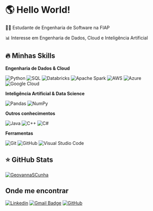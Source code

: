 # 🌎 Hello World!
👩‍💻 Estudante de Engenharia de Software na FIAP

📊 Interesse em Engenharia de Dados, Cloud e Inteligência Artificial

## 🔥 Minhas Skills

**Engenharia de Dados & Cloud**

![Python](https://img.shields.io/badge/-Python-333333?style=flat&logo=Python&logoColor=1572B6)
![SQL](https://img.shields.io/badge/-SQL-333333?style=flat&logo=postgresql)
![Databricks](https://img.shields.io/badge/-Databricks-333333?style=flat&logo=databricks&logoColor=FF3621)
![Apache Spark](https://img.shields.io/badge/-Apache%20Spark-333333?style=flat&logo=apachespark&logoColor=E25A1C)
![AWS](https://img.shields.io/badge/-AWS-333333?style=flat&logo=amazon-aws&logoColor=FF9900)
![Azure](https://img.shields.io/badge/-Azure-333333?style=flat&logo=microsoftazure&logoColor=0078D4)
![Google Cloud](https://img.shields.io/badge/-GCP-333333?style=flat&logo=googlecloud&logoColor=4285F4)

**Inteligência Artificial & Data Science**

![Pandas](https://img.shields.io/badge/-Pandas-333333?style=flat&logo=pandas)
![NumPy](https://img.shields.io/badge/-NumPy-333333?style=flat&logo=numpy)

**Outros conhecimentos**

![Java](https://img.shields.io/badge/-Java-333333?style=flat&logo=Java&logoColor=007396)
![C++](https://img.shields.io/badge/-C++-333333?style=flat&logo=cplusplus&logoColor=00599C)
![C#](https://img.shields.io/badge/-C%23-333333?style=flat&logo=csharp&logoColor=239120)

**Ferramentas**

![Git](https://img.shields.io/badge/-Git-333333?style=flat&logo=git)
![GitHub](https://img.shields.io/badge/-GitHub-333333?style=flat&logo=github)
![Visual Studio Code](https://img.shields.io/badge/-VSCode-333333?style=flat&logo=visual-studio-code&logoColor=007ACC)

## ⭐ GitHub Stats

[![GeovannaSCunha](https://github-readme-stats.vercel.app/api/top-langs/?username=GeovannaSCunha&hide=html&layout=compact&theme=dracula)](https://github.com/anuraghazra/github-readme-stats)


## Onde me encontrar

[![Linkedin](	https://img.shields.io/badge/LinkedIn-0077B5?style=for-the-badge&logo=linkedin&logoColor=white&link=https://www.linkedin.com/in/geovanna-silva-cunha-b027b1209/)](https://www.linkedin.com/in/geovanna-silva-cunha-b027b1209/)
[![Gmail Badge](https://img.shields.io/badge/Gmail-D14836?style=for-the-badge&logo=gmail&logoColor=white&link=mailto:geovanna.scunha@gmail.com)](mailto:geovanna.scunha@gmail.com)
[![GitHub](https://img.shields.io/github/followers/GeovannaSCunha?label=follow&style=social)](https://github.com/GeovannaSCunha) 

